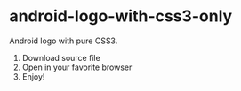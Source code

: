 android-logo-with-css3-only
===========================

Android logo with pure CSS3.

1) Download source file
2) Open in your favorite browser
3) Enjoy!
